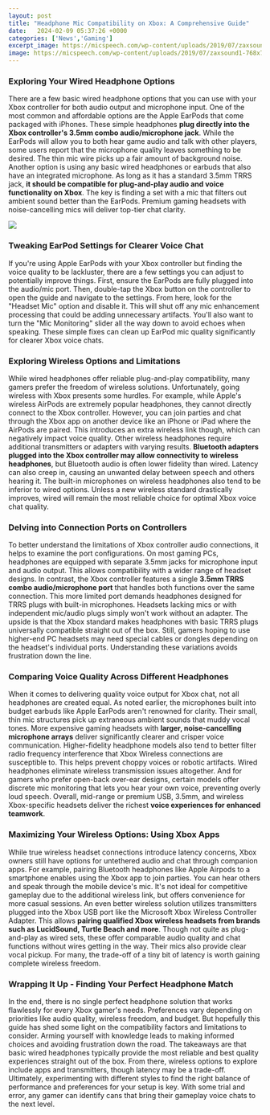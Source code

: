 ```yaml
---
layout: post
title: "Headphone Mic Compatibility on Xbox: A Comprehensive Guide"
date:   2024-02-09 05:37:26 +0000
categories: ['News','Gaming']
excerpt_image: https://micspeech.com/wp-content/uploads/2019/07/zaxsound1-768x766.jpg
image: https://micspeech.com/wp-content/uploads/2019/07/zaxsound1-768x766.jpg
---
```


### Exploring Your Wired Headphone Options
There are a few basic wired headphone options that you can use with your Xbox controller for both audio output and microphone input. One of the most common and affordable options are the Apple EarPods that come packaged with iPhones. These simple headphones **plug directly into the Xbox controller's 3.5mm combo audio/microphone jack**. While the EarPods will allow you to both hear game audio and talk with other players, some users report that the microphone quality leaves something to be desired. The thin mic wire picks up a fair amount of background noise.
Another option is using any basic wired headphones or earbuds that also have an integrated microphone. As long as it has a standard 3.5mm TRRS jack, **it should be compatible for plug-and-play audio and voice functionality on Xbox**. The key is finding a set with a mic that filters out ambient sound better than the EarPods. Premium gaming headsets with noise-cancelling mics will deliver top-tier chat clarity.

![](https://micspeech.com/wp-content/uploads/2019/07/zaxsound1-768x766.jpg)
### Tweaking EarPod Settings for Clearer Voice Chat  
If you're using Apple EarPods with your Xbox controller but finding the voice quality to be lackluster, there are a few settings you can adjust to potentially improve things. First, ensure the EarPods are fully plugged into the audio/mic port. Then, double-tap the Xbox button on the controller to open the guide and navigate to the settings. From here, look for the "Headset Mic" option and disable it. This will shut off any mic enhancement processing that could be adding unnecessary artifacts. You'll also want to turn the "Mic Monitoring" slider all the way down to avoid echoes when speaking. These simple fixes can clean up EarPod mic quality significantly for clearer Xbox voice chats.
### Exploring Wireless Options and Limitations
While wired headphones offer reliable plug-and-play compatibility, many gamers prefer the freedom of wireless solutions. Unfortunately, going wireless with Xbox presents some hurdles. For example, while Apple's wireless AirPods are extremely popular headphones, they cannot directly connect to the Xbox controller. However, you can join parties and chat through the Xbox app on another device like an iPhone or iPad where the AirPods are paired. This introduces an extra wireless link though, which can negatively impact voice quality. 
Other wireless headphones require additional transmitters or adapters with varying results. **Bluetooth adapters plugged into the Xbox controller may allow connectivity to wireless headphones**, but Bluetooth audio is often lower fidelity than wired. Latency can also creep in, causing an unwanted delay between speech and others hearing it. The built-in microphones on wireless headphones also tend to be inferior to wired options. Unless a new wireless standard drastically improves, wired will remain the most reliable choice for optimal Xbox voice chat quality.
### Delving into Connection Ports on Controllers
To better understand the limitations of Xbox controller audio connections, it helps to examine the port configurations. On most gaming PCs, headphones are equipped with separate 3.5mm jacks for microphone input and audio output. This allows compatibility with a wider range of headset designs. In contrast, the Xbox controller features a single **3.5mm TRRS combo audio/microphone port** that handles both functions over the same connection. 
This more limited port demands headphones designed for TRRS plugs with built-in microphones. Headsets lacking mics or with independent mic/audio plugs simply won't work without an adapter. The upside is that the Xbox standard makes headphones with basic TRRS plugs universally compatible straight out of the box. Still, gamers hoping to use higher-end PC headsets may need special cables or dongles depending on the headset's individual ports. Understanding these variations avoids frustration down the line.
### Comparing Voice Quality Across Different Headphones
When it comes to delivering quality voice output for Xbox chat, not all headphones are created equal. As noted earlier, the microphones built into budget earbuds like Apple EarPods aren't renowned for clarity. Their small, thin mic structures pick up extraneous ambient sounds that muddy vocal tones. More expensive gaming headsets with **larger, noise-cancelling microphone arrays** deliver significantly clearer and crisper voice communication. 
Higher-fidelity headphone models also tend to better filter radio frequency interference that Xbox Wireless connections are susceptible to. This helps prevent choppy voices or robotic artifacts. Wired headphones eliminate wireless transmission issues altogether. And for gamers who prefer open-back over-ear designs, certain models offer discrete mic monitoring that lets you hear your own voice, preventing overly loud speech. Overall, mid-range or premium USB, 3.5mm, and wireless Xbox-specific headsets deliver the richest **voice experiences for enhanced teamwork**.
### Maximizing Your Wireless Options: Using Xbox Apps 
While true wireless headset connections introduce latency concerns, Xbox owners still have options for untethered audio and chat through companion apps. For example, pairing Bluetooth headphones like Apple Airpods to a smartphone enables using the Xbox app to join parties. You can hear others and speak through the mobile device's mic. It's not ideal for competitive gameplay due to the additional wireless link, but offers convenience for more casual sessions.
An even better wireless solution utilizes transmitters plugged into the Xbox USB port like the Microsoft Xbox Wireless Controller Adapter. This allows **pairing qualified Xbox wireless headsets from brands such as LucidSound, Turtle Beach and more**. Though not quite as plug-and-play as wired sets, these offer comparable audio quality and chat functions without wires getting in the way. Their mics also provide clear vocal pickup. For many, the trade-off of a tiny bit of latency is worth gaining complete wireless freedom.
### Wrapping It Up - Finding Your Perfect Headphone Match
In the end, there is no single perfect headphone solution that works flawlessly for every Xbox gamer's needs. Preferences vary depending on priorities like audio quality, wireless freedom, and budget. But hopefully this guide has shed some light on the compatibility factors and limitations to consider. Arming yourself with knowledge leads to making informed choices and avoiding frustration down the road. 
The takeaways are that basic wired headphones typically provide the most reliable and best quality experiences straight out of the box. From there, wireless options to explore include apps and transmitters, though latency may be a trade-off. Ultimately, experimenting with different styles to find the right balance of performance and preferences for your setup is key. With some trial and error, any gamer can identify cans that bring their gameplay voice chats to the next level.